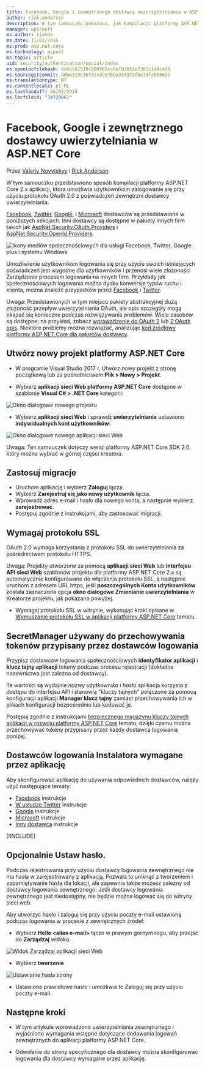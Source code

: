 ```yaml
---
title: Facebook, Google i zewnętrznego dostawcy uwierzytelniania w ASP.NET Core
author: rick-anderson
description: W tym samouczku pokazano, jak kompilacji platformy ASP.NET Core 2.x aplikacji przy użyciu protokołu OAuth 2.0 przy pomocy dostawcy uwierzytelniania zewnętrznego.
manager: wpickett
ms.author: riande
ms.date: 11/01/2016
ms.prod: asp.net-core
ms.technology: aspnet
ms.topic: article
uid: security/authentication/social/index
ms.openlocfilehash: dc6ec61519c200901cc8af03853e7381c1d4cad0
ms.sourcegitcommit: a0b6319c36f41cdce76ea334372f6e14fc66507e
ms.translationtype: MT
ms.contentlocale: pl-PL
ms.lasthandoff: 06/02/2018
ms.locfileid: "34729861"
---
```

# <a name="facebook-google-and-external-provider-authentication-in-aspnet-core"></a>Facebook, Google i zewnętrznego dostawcy uwierzytelniania w ASP.NET Core

Przez [Valeriy Novytskyy](https://github.com/01binary) i [Rick Anderson](https://twitter.com/RickAndMSFT)

W tym samouczku przedstawiono sposób kompilacji platformy ASP.NET Core 2.x aplikacji, która umożliwia użytkownikom zalogowanie się przy użyciu protokołu OAuth 2.0 z poświadczeń zewnętrzni dostawcy uwierzytelniania.

[Facebook](xref:security/authentication/facebook-logins), [Twitter](xref:security/authentication/twitter-logins), [Google](xref:security/authentication/google-logins), i [Microsoft](xref:security/authentication/microsoft-logins) dostawców są przedstawione w poniższych sekcjach. Inni dostawcy są dostępne w pakiety innych firm takich jak [AspNet.Security.OAuth.Providers](https://github.com/aspnet-contrib/AspNet.Security.OAuth.Providers) i [AspNet.Security.OpenId.Providers](https://github.com/aspnet-contrib/AspNet.Security.OpenId.Providers).

![Ikony mediów społecznościowych dla usługi Facebook, Twitter, Google plus i systemu Windows](index/_static/social.png)

Umożliwienie użytkownikom logowania się przy użyciu swoich istniejących poświadczeń jest wygodne dla użytkowników i przenosi wiele złożoności Zarządzanie procesem logowania na innych firm. Przykłady jak społecznościowych logowania można dysku konwersje typów ruchu i klienta, można znaleźć przypadków przez [Facebook](https://www.facebook.com/unsupportedbrowser) i [Twitter](https://dev.twitter.com/resources/case-studies).

Uwaga: Przedstawionych w tym miejscu pakiety abstrakcyjnej dużą złożoność przepływ uwierzytelniania OAuth, ale opis szczegóły mogą okazać się konieczne podczas rozwiązywania problemów. Wiele zasobów są dostępne; na przykład, zobacz [wprowadzenie do OAuth 2](https://www.digitalocean.com/community/tutorials/an-introduction-to-oauth-2) lub [2 OAuth opis](http://www.bubblecode.net/2016/01/22/understanding-oauth2/). Niektóre problemy można rozwiązać, analizując [kod źródłowy platformy ASP.NET Core dla pakietów dostawcy](https://github.com/aspnet/Security/tree/dev/src).

## <a name="create-a-new-aspnet-core-project"></a>Utwórz nowy projekt platformy ASP.NET Core

* W programie Visual Studio 2017 r, Utwórz nowy projekt z stronę początkową lub za pośrednictwem **Plik > Nowy > Projekt**.

* Wybierz **aplikacji sieci Web platformy ASP.NET Core** dostępne w szablonie **Visual C# > .NET Core** kategorii:

![Okno dialogowe nowego projektu](index/_static/new-project.png)

* Wybierz **aplikacji sieci Web** i sprawdź **uwierzytelniania** ustawiono **indywidualnych kont użytkowników**:

![Okno dialogowe nowego aplikacji sieci Web](index/_static/select-project.png)

Uwaga: Ten samouczek dotyczy wersji platformy ASP.NET Core SDK 2.0, który można wybrać w górnej części kreatora.

## <a name="apply-migrations"></a>Zastosuj migracje

* Uruchom aplikację i wybierz **Zaloguj** łącza.
* Wybierz **Zarejestruj się jako nowy użytkownik** łącza.
* Wprowadź adres e-mail i hasło dla nowego konta, a następnie wybierz **zarejestrować**.
* Postępuj zgodnie z instrukcjami, aby zastosować migracji.

## <a name="require-ssl"></a>Wymagaj protokołu SSL

OAuth 2.0 wymaga korzystania z protokołu SSL do uwierzytelniania za pośrednictwem protokołu HTTPS.

Uwaga: Projekty utworzone za pomocą **aplikacji sieci Web** lub **interfejsu API sieci Web** szablonów projektu dla platformy ASP.NET Core 2.x są automatycznie konfigurowane do włączenia protokołu SSL, a następnie uruchom z adresem URL https, jeśli **poszczególnych Konta użytkowników** została zaznaczona opcja **okno dialogowe Zmienianie uwierzytelniania** w Kreatorze projektu, jak pokazano powyżej.

* Wymagaj protokołu SSL w witrynie, wykonując kroki opisane w [Wymuszanie protokołu SSL w aplikacji platformy ASP.NET Core](xref:security/enforcing-ssl) tematu.

## <a name="use-secretmanager-to-store-tokens-assigned-by-login-providers"></a>SecretManager używany do przechowywania tokenów przypisany przez dostawców logowania

Przypisz dostawców logowania społecznościowych **identyfikator aplikacji** i **klucz tajny aplikacji** tokeny podczas procesu rejestracji (dokładne nazewnictwa jest zależna od dostawcy).

Te wartości są wydajnie *nazwy użytkownika* i *hasło* aplikacja korzysta z dostępu do interfejsu API i stanowią "kluczy tajnych" połączone za pomocą konfiguracji aplikacji **Manager klucz tajny** zamiast przechowywania ich w plikach konfiguracji bezpośrednio lub kodować je.

Postępuj zgodnie z instrukcjami [bezpiecznego magazynu kluczy tajnych aplikacji w rozwoju platformy ASP.NET Core](xref:security/app-secrets) tematu, dzięki czemu można przechowywać tokeny przypisany przez każdy dostawca logowania poniżej.

## <a name="setup-login-providers-required-by-your-application"></a>Dostawców logowania Instalatora wymagane przez aplikację

Aby skonfigurować aplikację do używania odpowiednich dostawców, należy użyć następujące tematy:

* [Facebook](xref:security/authentication/facebook-logins) instrukcje
* [W usłudze Twitter](xref:security/authentication/twitter-logins) instrukcje
* [Google](xref:security/authentication/google-logins) instrukcje
* [Microsoft](xref:security/authentication/microsoft-logins) instrukcje
* [Inny dostawca](xref:security/authentication/otherlogins) instrukcje

[!INCLUDE[](~/includes/chain-auth-providers.md)]

## <a name="optionally-set-password"></a>Opcjonalnie Ustaw hasło.

Podczas rejestrowania przy użyciu dostawcy logowania zewnętrznego nie ma hasła w zarejestrowany z aplikacją. Pozwala to uniknąć z tworzeniem i zapamiętywanie hasła dla lokacji, ale zapewnia także możesz zależny od dostawcy logowania zewnętrznego. Jeśli dostawcy logowania zewnętrznego jest niedostępny, nie będzie można logować się do witryny sieci web.

Aby utworzyć hasło i zaloguj się przy użyciu poczty e-mail ustawioną podczas logowania w procesie z zewnętrznych źródeł:

* Wybierz **Hello &lt;alias e-mail&gt;**  łącze w prawym górnym rogu, aby przejść do **Zarządzaj** widoku.

![Widok Zarządzaj aplikacji sieci Web](index/_static/pass1a.png)

* Wybierz **tworzenie**

![Ustawianie hasła strony](index/_static/pass2a.png)

* Ustawione prawidłowe hasło i umożliwia to Zaloguj się przy użyciu poczty e-mail.

## <a name="next-steps"></a>Następne kroki

* W tym artykule wprowadzono uwierzytelniania zewnętrznego i wyjaśniono wymagania wstępne dotyczące dodawania logowań zewnętrznych do aplikacji platformy ASP.NET Core.

* Odwołanie do strony specyficznego dla dostawcy można skonfigurować logowania dla dostawcy wymagane przez aplikację.
